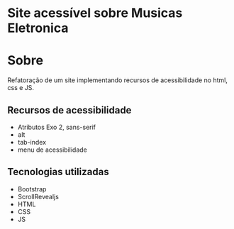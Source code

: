 # Site acessível sobre Musicas Eletronica
# Sobre
Refatoração de um site implementando recursos de acessibilidade no html, css e JS.
## Recursos de acessibilidade
- Atributos Exo 2, sans-serif
- alt
- tab-index
- menu de acessibilidade
## Tecnologias utilizadas
- Bootstrap
- ScrollRevealjs
- HTML
- CSS
- JS
